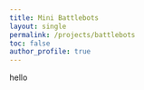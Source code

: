 ```yaml
---
title: Mini Battlebots
layout: single
permalink: /projects/battlebots
toc: false
author_profile: true
---
```

hello